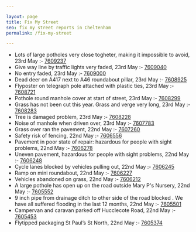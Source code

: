 ```yaml
---

layout: page
title: Fix My Street
seo: fix my street reports in Cheltenham
permalink: /fix-my-street

---
```


<!-- fix_marker starts -->

- Lots of large potholes very close togheter, making it impossible to avoid, 23rd May :- [7609237](https://www.fixmystreet.com/report/7609237)
- Give way line by traffic lights very faded, 23rd May :- [7609040](https://www.fixmystreet.com/report/7609040)
- No entry faded, 23rd May :- [7609000](https://www.fixmystreet.com/report/7609000)
- Dead deer on A417 next to A46 roundabout pillar, 23rd May :- [7608925](https://www.fixmystreet.com/report/7608925)
- Flyposter on telegraph pole attached with plastic ties, 23rd May :- [7608721](https://www.fixmystreet.com/report/7608721)
- Pothole round manhole cover at start of street, 23rd May :- [7608299](https://www.fixmystreet.com/report/7608299)
- Grass has not been cut this year. Grass and verge very long, 23rd May :- [7608283](https://www.fixmystreet.com/report/7608283)
- Tree is damaged problem, 23rd May :- [7608228](https://www.fixmystreet.com/report/7608228)
- Noise of manhole when driven over, 23rd May :- [7607783](https://www.fixmystreet.com/report/7607783)
- Grass over ran the pavement, 22nd May :- [7607260](https://www.fixmystreet.com/report/7607260)
- Safety risk of fencing, 22nd May :- [7606556](https://www.fixmystreet.com/report/7606556)
- Pavement in poor state of repair: hazardous for people with sight problems, 22nd May :- [7606278](https://www.fixmystreet.com/report/7606278)
- Uneven pavement, hazardous for people with sight problems, 22nd May :- [7606248](https://www.fixmystreet.com/report/7606248)
- Cycle lanes blocked by vehicles pulling out, 22nd May :- [7606245](https://www.fixmystreet.com/report/7606245)
- Ramp on mini roundabout, 22nd May :- [7606227](https://www.fixmystreet.com/report/7606227)
- Vehicles abandoned on grass, 22nd May :- [7606212](https://www.fixmystreet.com/report/7606212)
- A large pothole has open up on the road outside Mary P's Nursery, 22nd May :- [7605552](https://www.fixmystreet.com/report/7605552)
- 9 inch pipe from drainage ditch to other side of the road blocked . We have all suffered flooding in the last 12 months, 22nd May :- [7605501](https://www.fixmystreet.com/report/7605501)
- Campervan and caravan parked off Hucclecote Road, 22nd May :- [7605453](https://www.fixmystreet.com/report/7605453)
- Flytipped packaging St Paul’s St North, 22nd May :- [7605374](https://www.fixmystreet.com/report/7605374)

<!-- fix_marker ends -->